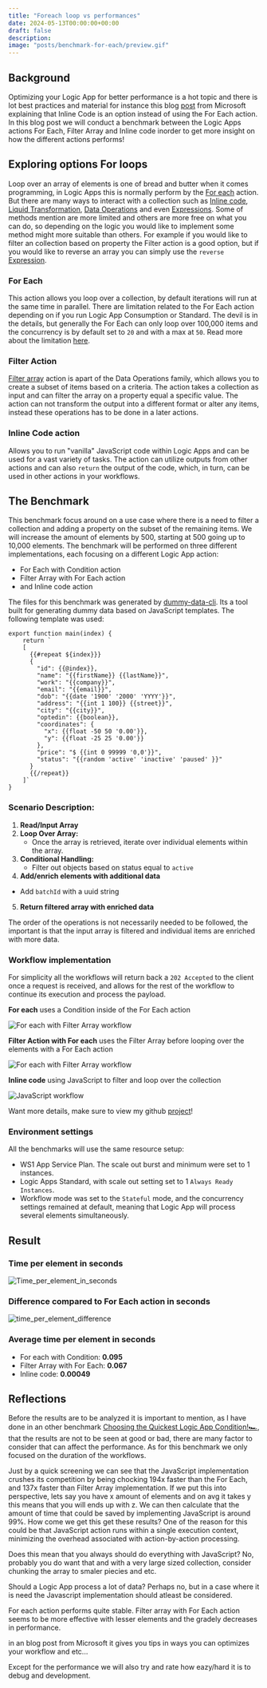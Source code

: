 ```yaml
---
title: "Foreach loop vs performances"
date: 2024-05-13T00:00:00+00:00
draft: false
description: 
image: "posts/benchmark-for-each/preview.gif"
---
```


## Background
Optimizing your Logic App for better performance is a hot topic and there is lot best practices and material for instance this blog [post](https://techcommunity.microsoft.com/t5/azure-integration-services-blog/using-inline-code-instead-of-a-foreach-loop-for-better/ba-p/3369587) from Microsoft explaining that Inline Code is an option instead of using the For Each action. In this blog post we will conduct a benchmark between the Logic Apps actions For Each, Filter Array and Inline code inorder to get more insight on how the different actions performs! 

## Exploring options For loops
Loop over an array of elements is one of bread and butter when it comes programming, in Logic Apps this is normally perform by the [For each](https://learn.microsoft.com/en-us/azure/logic-apps/logic-apps-control-flow-loops?tabs=consumption#foreach-loop) action. But there are many ways to interact with a collection such as [Inline code](https://learn.microsoft.com/en-us/azure/logic-apps/logic-apps-add-run-inline-code?tabs=consumption), [Liquid Transformation](https://learn.microsoft.com/en-us/azure/logic-apps/logic-apps-enterprise-integration-liquid-transform?tabs=consumption), [Data Operations](https://learn.microsoft.com/en-us/azure/logic-apps/logic-apps-perform-data-operations?tabs=consumption) and even [Expressions](https://learn.microsoft.com/en-us/azure/logic-apps/workflow-definition-language-functions-reference). Some of methods mention are more limited and others are more free on what you can do, so depending on the logic you would like to implement some method might more suitable than others. 
For example if you would like to filter an collection based on property the Filter action is a good option, but if you would like to reverse an array you can simply use the `reverse` [Expression](https://learn.microsoft.com/en-us/azure/logic-apps/workflow-definition-language-functions-reference#reverse).

### For Each
This action allows you loop over a collection, by default iterations will run at the same time in parallel. There are limitation related to the For Each action depending on if you run Logic App Consumption or Standard. The devil is in the details, but generally the For Each can only loop over 100,000 items and the concurrency is by default set to `20` and with a max at `50`. Read more about the limitation [here](https://learn.microsoft.com/en-us/azure/logic-apps/logic-apps-limits-and-config?tabs=consumption#looping-debatching-limits).

### Filter Action
[Filter array]() action is apart of the Data Operations family, which allows you to create a subset of items based on a criteria. The action takes a collection as input and can filter the array on a property equal a specific value. The action can not transform the output into a different format or alter any items, instead these operations has to be done in a later actions.  

### Inline Code action
Allows you to run "vanilla" JavaScript code within Logic Apps and can be used for a vast variety of tasks. The action can utilize outputs from other actions and can also `return` the output of the code, which, in turn, can be used in other actions in your workflows.

## The Benchmark
This benchmark focus around on a use case where there is a need to filter a collection and adding a property on the subset of the remaining items. We will increase the amount of elements by 500, starting at 500 going up to 10,000 elements. The benchmark will be performed on three different implementations, each focusing on a different Logic App action:
- For Each with Condition action
- Filter Array with For Each action
- and Inline code action

The files for this benchmark was generated by [dummy-data-cli](https://github.com/antonidag/dummy-data-cli). Its a tool built for generating dummy data based on JavaScript templates. The following template was used: 
```
export function main(index) {
    return `
    [
      {{#repeat ${index}}}
      {
        "id": {{@index}},
        "name": "{{firstName}} {{lastName}}",
        "work": "{{company}}",
        "email": "{{email}}",
        "dob": "{{date '1900' '2000' 'YYYY'}}",
        "address": "{{int 1 100}} {{street}}",
        "city": "{{city}}",
        "optedin": {{boolean}},
        "coordinates": {
          "x": {{float -50 50 '0.00'}},
          "y": {{float -25 25 '0.00'}}
        },
        "price": "$ {{int 0 99999 '0,0'}}",
        "status": "{{random 'active' 'inactive' 'paused' }}"
      }
      {{/repeat}}
    ]`
}
``` 

### Scenario Description:
1. **Read/Input Array**
2. **Loop Over Array:**
   - Once the array is retrieved, iterate over individual elements within the array.
3. **Conditional Handling:**
   - Filter out objects based on status equal to `active`
4. **Add/enrich elements with additional data**
  - Add `batchId` with a uuid string
5. **Return filtered array with enriched data**

The order of the operations is not necessarily needed to be followed, the important is that the input array is filtered and individual items are enriched with more data.

### Workflow implementation
For simplicity all the workflows will return back a `202 Accepted` to the client once a request is received, and allows for the rest of the workflow to continue its execution and process the payload. 

__For each__ uses a Condition inside of the For Each action 

![For each with Filter Array workflow](For_each.png)

__Filter Action with For each__ uses the Filter Array before looping over the elements with a For Each action

![For each with Filter Array workflow](For_each_with_FilterArray.png)

__Inline code__ using JavaScript to filter and loop over the collection

![JavaScript workflow](JavsScript.png)


Want more details, make sure to view my github [project](https://github.com/antonidag/logic-app-for-each-benchmark)!

### Environment settings
All the benchmarks will use the same resource setup: 
- WS1 App Service Plan. The scale out burst and minimum were set to 1 instances.
- Logic Apps Standard, with scale out setting set to 1 `Always Ready Instances`. 
- Workflow mode was set to the `Stateful` mode, and the concurrency settings remained at default, meaning that Logic App will process several elements simultaneously.

## Result

### Time per element in seconds
![Time_per_element_in_seconds](time_per_element.svg)
### Difference compared to For Each action in seconds
![time_per_element_difference](time_per_element_difference.svg)
### Average time per element in seconds
- For each with Condition: __0.095__
- Filter Array with For Each: __0.067__
- Inline code: __0.00049__

## Reflections

Before the results are to be analyzed it is important to mention, as I have done in an other benchmark [Choosing the Quickest Logic App Condition!🏎️](/posts/benchmark-condition), that the results are not to be seen at good or bad, there are many factor to consider that can affect the performance. As for this benchmark we only focused on the duration of the workflows.

Just by a quick screening we can see that the JavaScript implementation crushes its competition by being chocking 194x faster than the For Each, and 137x faster than Filter Array implementation.  If we put this into perspective, lets say you have x amount of elements and on avg it takes y this means that you will ends up with z. We can then calculate that the amount of time that could be saved by implementing JavaScript is around 99%. How come we get this get these results? One of the reason for this could be that JavaScript action runs within a single execution context, minimizing the overhead associated with action-by-action processing. 

Does this mean that you always should do everything with JavaScript? No, probably you do want that and with a very large sized collection, consider chunking the array to smaler piecies and etc. 

Should a Logic App process a lot of data? Perhaps no, but in a case where it is need the Javascript implementation should atleast be considered. 



For each action performs quite stable.
Filter array with For Each action seems to be more effective with lesser elements and the gradely decreases in performance.


in an blog post from Microsoft it gives you tips in ways you can optimizes your workflow and etc...




Except for the performance we will also try and rate how eazy/hard it is to debug and development.